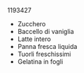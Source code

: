 1193427

- Zucchero
- Baccello di vaniglia
- Latte intero
- Panna fresca liquida 
- Tuorli freschissimi
- Gelatina in fogli